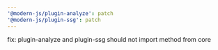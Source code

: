 ```yaml
---
'@modern-js/plugin-analyze': patch
'@modern-js/plugin-ssg': patch
---
```


fix: plugin-analyze and plugin-ssg should not import method from core
